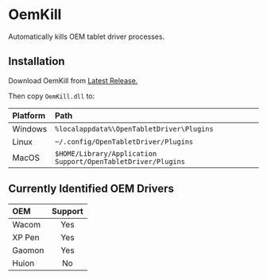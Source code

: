 # OemKill

Automatically kills OEM tablet driver processes.

## Installation

Download OemKill from [Latest Release.](https://github.com/X9VoiD/VoiDPlugins/releases/latest)

Then copy `OemKill.dll` to:

| Platform | Path |
| :-- | :-- |
| Windows | `%localappdata%\OpenTabletDriver\Plugins` |
| Linux | `~/.config/OpenTabletDriver/Plugins` |
| MacOS | `$HOME/Library/Application Support/OpenTabletDriver/Plugins` |

## Currently Identified OEM Drivers

| OEM | Support |
| :-- | :--: |
| Wacom | Yes |
| XP Pen | Yes |
| Gaomon | Yes |
| Huion | No |
